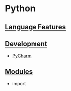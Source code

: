 # Python

## [Language Features](freature/README.md)

## [Development](dev/README.md)
* [PyCharm](dev/PyCharm.md)

## [Modules](modules/README.md)
* import



